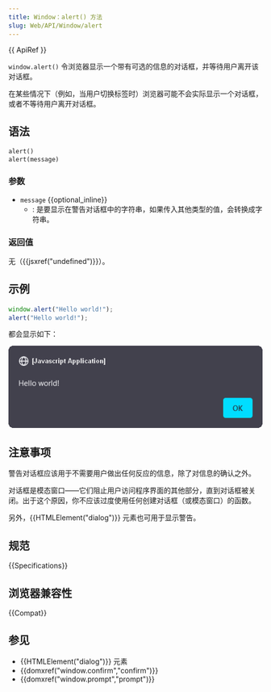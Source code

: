 ```yaml
---
title: Window：alert() 方法
slug: Web/API/Window/alert
---
```


{{ ApiRef }}

`window.alert()` 令浏览器显示一个带有可选的信息的对话框，并等待用户离开该对话框。

在某些情况下（例如，当用户切换标签时）浏览器可能不会实际显示一个对话框，或者不等待用户离开对话框。

## 语法

```js-nolint
alert()
alert(message)
```

### 参数

- `message` {{optional_inline}}
  - : 是要显示在警告对话框中的字符串，如果传入其他类型的值，会转换成字符串。

### 返回值

无（{{jsxref("undefined")}}）。

## 示例

```js
window.alert("Hello world!");
alert("Hello world!");
```

都会显示如下：

![黑色警报对话框。在左上方的小圆圈图标后面有白色的开括号和闭括号，包含 JavaScript Application 白色文本。在左下方，有一个"Hello world!"白色的文字。右下方有一个蓝色的小按钮。这个按钮的文字是黑色的 OK](alerthelloworld.png)

## 注意事项

警告对话框应该用于不需要用户做出任何反应的信息，除了对信息的确认之外。

对话框是模态窗口——它们阻止用户访问程序界面的其他部分，直到对话框被关闭。出于这个原因，你不应该过度使用任何创建对话框（或模态窗口）的函数。

另外，{{HTMLElement("dialog")}} 元素也可用于显示警告。

## 规范

{{Specifications}}

## 浏览器兼容性

{{Compat}}

## 参见

- {{HTMLElement("dialog")}} 元素
- {{domxref("window.confirm","confirm")}}
- {{domxref("window.prompt","prompt")}}
